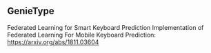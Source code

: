 ## GenieType
Federated Learning for Smart Keyboard Prediction
Implementation of Federated Learning For Mobile Keyboard Prediction: https://arxiv.org/abs/1811.03604
